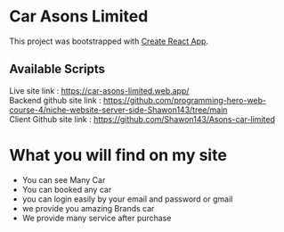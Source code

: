 # Car Asons Limited

This project was bootstrapped with [Create React App](https://github.com/facebook/create-react-app).

## Available Scripts

Live site link : https://car-asons-limited.web.app/ \
Backend github site link : https://github.com/programming-hero-web-course-4/niche-website-server-side-Shawon143/tree/main \
Client Github site link : https://github.com/Shawon143/Asons-car-limited

# What you will find on my site
* You can see Many Car 
* You can booked any car
* you can login easily by your email and password or gmail
* we provide you amazing Brands car 
* We provide many service after purchase 
